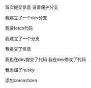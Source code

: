 首次提交信息
设置保护分支

我建立了一个dev分支

我要fetch代码

我建立了一个分支

我提交了信息

我也在dev提交了代码
我在dev修改了代码

我添加了husky

添加commitizen